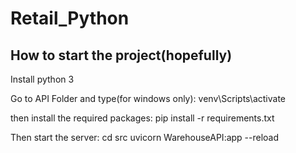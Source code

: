 # Retail_Python

## How to start the project(hopefully)
Install python 3

Go to API Folder and type(for windows only):
venv\Scripts\activate

then install the required packages:
pip install -r requirements.txt


Then start the server:
cd src
uvicorn WarehouseAPI:app --reload
